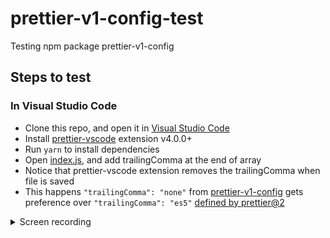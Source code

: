 # prettier-v1-config-test

Testing npm package prettier-v1-config

## Steps to test

### In Visual Studio Code

- Clone this repo, and open it in [Visual Studio Code](https://code.visualstudio.com/)
- Install [prettier-vscode](https://marketplace.visualstudio.com/items?itemName=esbenp.prettier-vscode) extension v4.0.0+
- Run `yarn` to install dependencies
- Open [index.js](./index.js), and add trailingComma at the end of array
- Notice that prettier-vscode extension removes the trailingComma when file is saved
- This happens `"trailingComma": "none"` from [prettier-v1-config](https://github.com/trivikr/prettier-v1-config/blob/621215afa7275ce3b2835a10484cd0ab74dfb7c6/index.json#L5) gets preference over `"trailingComma": "es5"` [defined by prettier@2](https://prettier.io/blog/2020/03/21/2.0.0.html#change-default-value-for-trailingcomma-to-es5-6963httpsgithubcomprettierprettierpull6963-by-fiskerhttpsgithubcomfisker)

<details>
<summary>Screen recording</summary>

<img src="./prettier-v1-config-test.gif" />

</details>

